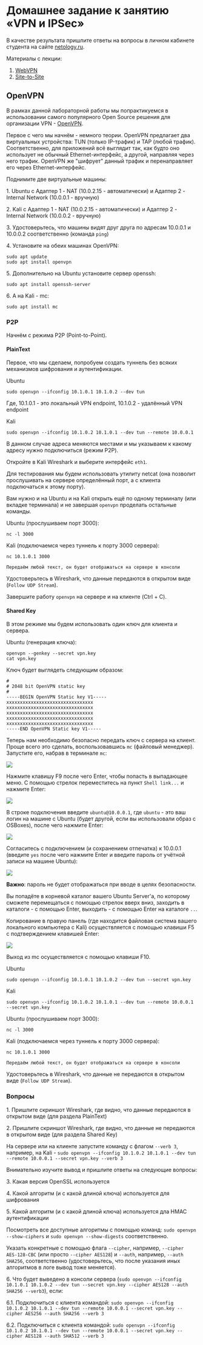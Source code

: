 # Домашнее задание к занятию «VPN и IPSec»

В качестве результата пришлите ответы на вопросы в личном кабинете студента на сайте [netology.ru](https://netology.ru).

Материалы с лекции:
1. [WebVPN](./assets/webvpn.pkt)
1. [Site-to-Site](./assets/site2site.pkt)

## OpenVPN

В рамках данной лабораторной работы мы попрактикуемся в использовании самого популярного Open Source решения для организации VPN - [OpenVPN](https://openvpn.net/community-downloads/).

Первое с чего мы начнём - немного теории. OpenVPN предлагает два виртуальных устройства: TUN (только IP-трафик) и TAP (любой трафик). Соответственно, для приложений всё выглядит так, как будто оно использует не обычный Ethernet-интерфейс, а другой, направляя через него трафик. OpenVPN же "шифрует" данный трафик и перенаправляет его через Ethernet-интерфейс.

Поднимите две виртуальные машины:

1\. Ubuntu с Адаптер 1 - NAT (10.0.2.15 - автоматически) и Адаптер 2 - Internal Network (10.0.0.1 - вручную)

2\. Kali с Адаптер 1 - NAT (10.0.2.15 - автоматически) и Адаптер 2 - Internal Network (10.0.0.2 - вручную)

3\. Удостоверьтесь, что машины видят друг друга по адресам 10.0.0.1 и 10.0.0.2 соответственно (команда `ping`)

4\. Установите на обеих машинах OpenVPN:

```shell script
sudo apt update
sudo apt install openvpn
```

5\. Дополнительно на Ubuntu установите сервер openssh:

```shell script
sudo apt install openssh-server
```

6\. А на Kali - mc:

```shell script
sudo apt install mc
```

### P2P

Начнём с режима P2P (Point-to-Point).

#### PlainText

Первое, что мы сделаем, попробуем создать туннель без всяких механизмов шифрования и аутентификации.

Ubuntu
```shell script
sudo openvpn --ifconfig 10.1.0.1 10.1.0.2 --dev tun
```
Где, 10.1.0.1 - это локальный VPN endpoint, 10.1.0.2 - удалённый VPN endpoint

Kali
```shell script
sudo openvpn --ifconfig 10.1.0.2 10.1.0.1 --dev tun --remote 10.0.0.1
```
В данном случае адреса меняются местами и мы указываем к какому адресу нужно подключиться (режим P2P).

Откройте в Kali Wireshark и выберите интерфейс `eth1`.

Для тестирования мы будем использовать утилиту netcat (она позволит прослушивать на сервере определённый порт, а с клиента подключаться к этому порту).

Вам нужно и на Ubuntu и на Kali открыть ещё по одному терминалу (или вкладке терминала) и не завершая `openvpn` проделать остальные команды.

Ubuntu (прослушиваем порт 3000):
```shell script
nc -l 3000
```

Kali (подключаемся через туннель к порту 3000 сервера):
```shell script
nc 10.1.0.1 3000

Передаём любой текст, он будет отображаться на сервере в консоли
```

Удостоверьтесь в Wireshark, что данные передаются в открытом виде (`Follow UDP Stream`).

Завершите работу `openvpn` на сервере и на клиенте (Ctrl + C).

#### Shared Key

В этом режиме мы будем использовать один ключ для клиента и сервера.

Ubuntu (генерация ключа):
```shell script
openvpn --genkey --secret vpn.key
cat vpn.key
```

Ключ будет выглядеть следующим образом:
```text
#
# 2048 bit OpenVPN static key
#
-----BEGIN OpenVPN Static key V1-----
xxxxxxxxxxxxxxxxxxxxxxxxxxxxxxxx
xxxxxxxxxxxxxxxxxxxxxxxxxxxxxxxx
xxxxxxxxxxxxxxxxxxxxxxxxxxxxxxxx
xxxxxxxxxxxxxxxxxxxxxxxxxxxxxxxx
xxxxxxxxxxxxxxxxxxxxxxxxxxxxxxxx
-----END OpenVPN Static key V1-----
```

Теперь нам необходимо безопасно передать ключ с сервера на клиент. Проще всего это сделать, воспользовавшись `mc` (файловый менеджер). Запустите его, набрав в терминале `mc`:

![](pic/mc01.png)

Нажмите клавишу F9 после чего Enter, чтобы попасть в выпадающее меню. С помощью стрелок переместитесь на пункт `Shell link...` и нажмите Enter:

![](pic/mc02.png)

В строке подключения введите `ubuntu@10.0.0.1`, где `ubuntu` - это ваш логин на машине с Ubuntu (будет другой, если вы использовали образ с OSBoxes), после чего нажмите Enter:

![](pic/mc03.png)

Согласитесь с подключением (и сохранением отпечатка) к 10.0.0.1 (введите `yes` после чего нажмите Enter и введите пароль от учётной записи на машине Ubuntu):

![](pic/mc04.png)

**Важно**: пароль не будет отображаться при вводе в целях безопасности.

Вы попадёте в корневой каталог вашего Ubuntu Server'а, по которому сможете перемещаться с помощью стрелок вверх вниз, заходить в каталоги - с помощью Enter, выходить - с помощью Enter на каталоге `..`.

Копирование в правую панель (где находится файловая система вашего локального компьютера с Kali) осуществляется с помощью клавиши F5 с подтверждением клавишей Enter:

![](pic/mc05.png)

Выход из mc осуществляется с помощью клавиши F10.

Ubuntu
```shell script
sudo openvpn --ifconfig 10.1.0.1 10.1.0.2 --dev tun --secret vpn.key
```

Kali
```shell script
sudo openvpn --ifconfig 10.1.0.2 10.1.0.1 --dev tun --remote 10.0.0.1 --secret vpn.key
```

Ubuntu (прослушиваем порт 3000):
```shell script
nc -l 3000
```

Kali (подключаемся через туннель к порту 3000 сервера):
```shell script
nc 10.1.0.1 3000

Передаём любой текст, он будет отображаться на сервере в консоли
```

Удостоверьтесь в Wireshark, что данные не передаются в открытом виде (`Follow UDP Stream`).

### Вопросы

1\. Пришлите скриншот Wireshark, где видно, что данные передаются в открытом виде (для раздела PlainText)

2\. Пришлите скриншот Wireshark, где видно, что данные не передаются в открытом виде (для раздела Shared Key)

На сервере или на клиенте запустите команду с флагом `--verb 3`, например, на Kali - `sudo openvpn --ifconfig 10.1.0.2 10.1.0.1 --dev tun --remote 10.0.0.1 --secret vpn.key --verb 3`

Внимательно изучите вывод и пришлите ответы на следующие вопросы:

3\. Какая версия OpenSSL используется

4\. Какой алгоритм (и с какой длиной ключа) используется для шифрования

5\. Какой алгоритм (и с какой длиной ключа) используется дла HMAC аутентификации

Посмотреть все доступные алгоритмы с помощью команд: `sudo openvpn --show-ciphers` и `sudo openvpn --show-digests` соответственно.

Указать конкретные с помощью флага `--cipher`, например, `--cipher AES-128-CBC` (или просто `--cipher AES128`) и `--auth`, например, `--auth SHA256`, соответственно (удостоверьтесь, что после указания иных алгоритмов в логе вывод тоже меняется).

6\. Что будет выведено в консоли сервера (`sudo openvpn --ifconfig 10.1.0.1 10.1.0.2 --dev tun --secret vpn.key --cipher AES128 --auth SHA256 --verb3`), если:

6\.1\. Подключиться с клиента командой: `sudo openvpn --ifconfig 10.1.0.2 10.1.0.1 --dev tun --remote 10.0.0.1 --secret vpn.key --cipher AES256 --auth SHA256 --verb 3`

6\.2\. Подключиться с клиента командой: `sudo openvpn --ifconfig 10.1.0.2 10.1.0.1 --dev tun --remote 10.0.0.1 --secret vpn.key --cipher AES128 --auth SHA512 --verb 3`
